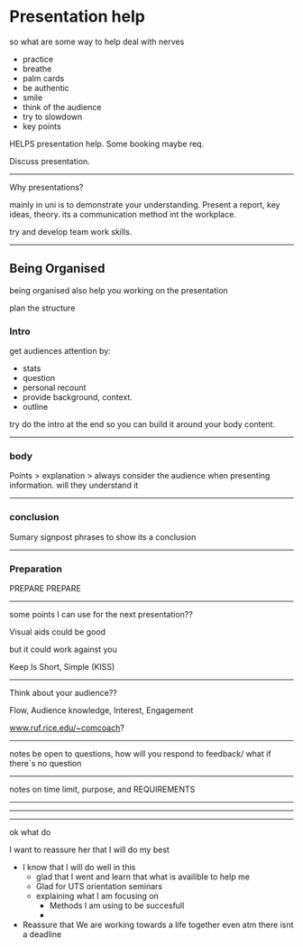 # Presentation help

so what are some way to help deal with nerves
- practice
- breathe
- palm cards
- be authentic
- smile
- think of the audience
- try to slowdown
- key points

HELPS presentation help. Some booking maybe req.

Discuss presentation.

---

Why presentations?

mainly in uni is to demonstrate your understanding. Present a report, key ideas, theory.
its a communication method int the workplace.

try and develop team work skills.

---

## Being Organised

being organised also help you working on the presentation

plan the structure

### Intro

get audiences attention by: 
 - stats
 - question
 - personal recount
 - provide background, context.
 - outline

try do the intro at the end so you can build it around your body content.

---
 
### body

Points > explanation > always consider the audience when presenting information. will they understand it

---

### conclusion
Sumary
signpost
phrases to show its a conclusion

---

### Preparation

PREPARE PREPARE

---

some points I can use for the next presentation??

Visual aids could be good

but it could work against you

Keep Is Short, Simple (KISS)

----

Think about your audience??

Flow, Audience knowledge, Interest, Engagement

www.ruf.rice.edu/~comcoach?

---
notes be open to questions, how will you respond to feedback/ what if there`s no question

---

notes on time limit, purpose, and REQUIREMENTS

---
---
---
 ok what do

 I want to reassure her that I will do my best

- I know that I will do well in this
    - glad that I went and learn that what is availible to help me
    - Glad for UTS orientation seminars
    - explaining what I am focusing on
        - Methods I am using to be succesfull
        -
- Reassure that We are working towards a life together even atm there isnt a deadline
